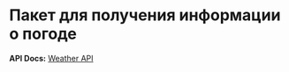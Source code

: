 # Пакет для получения информации о погоде

**API Docs:** [Weather API](https://www.weatherapi.com/docs/)
